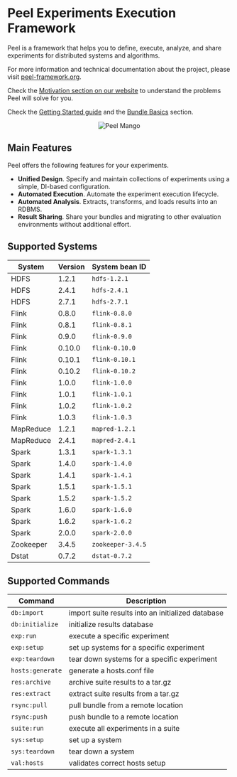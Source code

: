 Peel Experiments Execution Framework
====================================

Peel is a framework that helps you to define, execute, analyze, and share experiments for distributed systems and algorithms.

For more information and technical documentation about the project, please visit [peel-framework.org](http://peel-framework.org).

Check the [Motivation section on our website](http://peel-framework.org/manual/motivation.html) to understand the problems Peel will solve for you.

Check the [Getting Started guide](http://peel-framework.org/getting-started.html) and the [Bundle Basics](http://peel-framework.org/manual/motivation.html) section.

<p align="center">
  <img src="http://peel-framework.org/img/peeled_mango_small.jpg" alt="Peel Mango" />
</p>

## Main Features

Peel offers the following features for your experiments.

- **Unified Design**. Specify and maintain collections of experiments using a simple, DI-based configuration.
- **Automated Execution**. Automate the experiment execution lifecycle.
- **Automated Analysis**. Extracts, transforms, and loads results into an RDBMS.
- **Result Sharing**. Share your bundles and migrating to other evaluation environments without additional effort.

## Supported Systems

| System           | Version        | System bean ID    |
| ---------------- | -------------- | ----------------- |
| HDFS             | 1.2.1          | `hdfs-1.2.1`      |
| HDFS             | 2.4.1          | `hdfs-2.4.1`      |
| HDFS             | 2.7.1          | `hdfs-2.7.1`      |
| Flink            | 0.8.0          | `flink-0.8.0`     |
| Flink            | 0.8.1          | `flink-0.8.1`     |
| Flink            | 0.9.0          | `flink-0.9.0`     |
| Flink            | 0.10.0         | `flink-0.10.0`    |
| Flink            | 0.10.1         | `flink-0.10.1`    |
| Flink            | 0.10.2         | `flink-0.10.2`    |
| Flink            | 1.0.0          | `flink-1.0.0`     |
| Flink            | 1.0.1          | `flink-1.0.1`     |
| Flink            | 1.0.2          | `flink-1.0.2`     |
| Flink            | 1.0.3          | `flink-1.0.3`     |
| MapReduce        | 1.2.1          | `mapred-1.2.1`    |
| MapReduce        | 2.4.1          | `mapred-2.4.1`    |
| Spark            | 1.3.1          | `spark-1.3.1`     |
| Spark            | 1.4.0          | `spark-1.4.0`     |
| Spark            | 1.4.1          | `spark-1.4.1`     |
| Spark            | 1.5.1          | `spark-1.5.1`     |
| Spark            | 1.5.2          | `spark-1.5.2`     |
| Spark            | 1.6.0          | `spark-1.6.0`     |
| Spark            | 1.6.2          | `spark-1.6.2`     |
| Spark            | 2.0.0          | `spark-2.0.0`     |
| Zookeeper        | 3.4.5          | `zookeeper-3.4.5` |
| Dstat            | 0.7.2          | `dstat-0.7.2`     |

## Supported Commands

| Command              | Description                                        |
| -------------------- | -------------------------------------------------- |
| `db:import`          |  import suite results into an initialized database |
| `db:initialize`      |  initialize results database                       |
| `exp:run`            |  execute a specific experiment                     |
| `exp:setup`          |  set up systems for a specific experiment          |
| `exp:teardown`       |  tear down systems for a specific experiment       |
| `hosts:generate`     |  generate a hosts.conf file                        |
| `res:archive`        |  archive suite results to a tar.gz                 |
| `res:extract`        |  extract suite results from a tar.gz               |
| `rsync:pull`         |  pull bundle from a remote location                |
| `rsync:push`         |  push bundle to a remote location                  |
| `suite:run`          |  execute all experiments in a suite                |
| `sys:setup`          |  set up a system                                   |
| `sys:teardown`       |  tear down a system                                |
| `val:hosts`          |  validates correct hosts setup                     |

